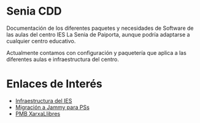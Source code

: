 # Senia CDD 

Documentación de los diferentes paquetes y necesidades de Software de las aulas del centro
IES La Senia de Paiporta, aunque podría adaptarse a cualquier centro educativo. 

Actualmente contamos con configuración y paquetería que aplica a las diferentes aulas e infraestructura
del centro.

# Enlaces de Interés

* [Infraestructura del IES](docs/Infraestructura.md)
* [Migración a Jammy para PSs](docs/MigracionAJammy.md)
* [PMB XarxaLlibres](docs/PMB.md)

